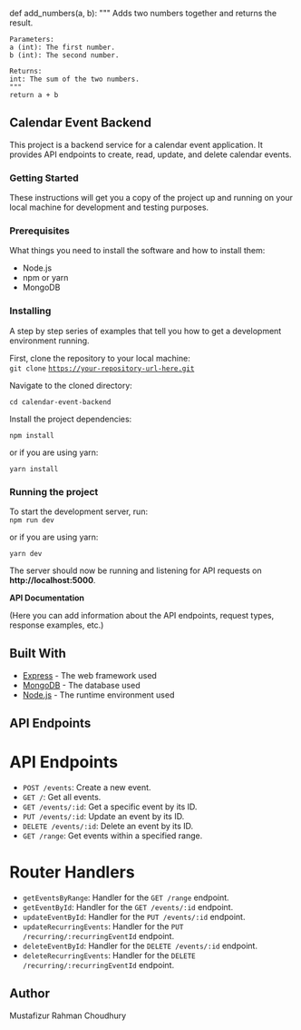 def add_numbers(a, b):
"""
Adds two numbers together and returns the result.

    Parameters:
    a (int): The first number.
    b (int): The second number.

    Returns:
    int: The sum of the two numbers.
    """
    return a + b

## Calendar Event Backend

This project is a backend service for a calendar event application. It provides API endpoints to create, read, update, and delete calendar events.

### Getting Started

These instructions will get you a copy of the project up and running on your local machine for development and testing purposes.

### Prerequisites

What things you need to install the software and how to install them:

- Node.js
- npm or yarn
- MongoDB

### Installing

A step by step series of examples that tell you how to get a development environment running.

First, clone the repository to your local machine:  
`git clone` [`https://your-repository-url-here.git`](https://your-repository-url-here.git)

Navigate to the cloned directory:

`cd calendar-event-backend`

Install the project dependencies:

`npm install`

or if you are using yarn:

`yarn install`

### **Running the project**

To start the development server, run:  
`npm run dev`

or if you are using yarn:

`yarn dev`

The server should now be running and listening for API requests on **http://localhost:5000**.

**API Documentation**

(Here you can add information about the API endpoints, request types, response examples, etc.)

## **Built With**

- [Express](https://expressjs.com/) - The web framework used
- [MongoDB](https://www.mongodb.com/) - The database used
- [Node.js](https://nodejs.org/) - The runtime environment used

## **API Endpoints**

# API Endpoints

- `POST /events`: Create a new event.
- `GET /`: Get all events.
- `GET /events/:id`: Get a specific event by its ID.
- `PUT /events/:id`: Update an event by its ID.
- `DELETE /events/:id`: Delete an event by its ID.
- `GET /range`: Get events within a specified range.

# Router Handlers

- `getEventsByRange`: Handler for the `GET /range` endpoint.
- `getEventById`: Handler for the `GET /events/:id` endpoint.
- `updateEventById`: Handler for the `PUT /events/:id` endpoint.
- `updateRecurringEvents`: Handler for the `PUT /recurring/:recurringEventId` endpoint.
- `deleteEventById`: Handler for the `DELETE /events/:id` endpoint.
- `deleteRecurringEvents`: Handler for the `DELETE /recurring/:recurringEventId` endpoint.

## **Author**

Mustafizur Rahman Choudhury
